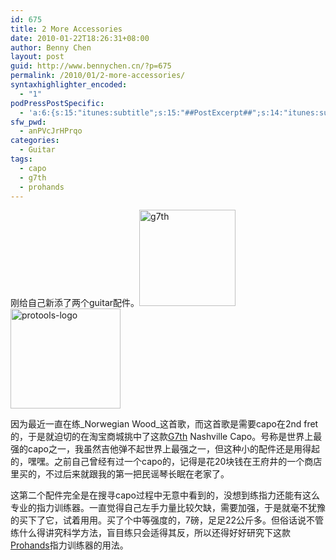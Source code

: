 ```yaml
---
id: 675
title: 2 More Accessories
date: 2010-01-22T18:26:31+08:00
author: Benny Chen
layout: post
guid: http://www.bennychen.cn/?p=675
permalink: /2010/01/2-more-accessories/
syntaxhighlighter_encoded:
  - "1"
podPressPostSpecific:
  - 'a:6:{s:15:"itunes:subtitle";s:15:"##PostExcerpt##";s:14:"itunes:summary";s:15:"##PostExcerpt##";s:15:"itunes:keywords";s:17:"##WordPressCats##";s:13:"itunes:author";s:10:"##Global##";s:15:"itunes:explicit";s:7:"Default";s:12:"itunes:block";s:7:"Default";}'
sfw_pwd:
  - anPVcJrHPrqo
categories:
  - Guitar
tags:
  - capo
  - g7th
  - prohands
---
```

<p style="text-align: left;">
  刚给自己新添了两个guitar配件。<a href="http://www.bennychen.cn/wp-content/uploads/2010/01/g7th.jpg" class="highslide-image" onclick="return hs.expand(this);"><img class="size-full wp-image-676  alignleft" title="g7th" src="http://www.bennychen.cn/wp-content/uploads/2010/01/g7th.jpg" alt="g7th" width="154" height="154" srcset="http://www.bennychen.cn/wp-content/uploads/2010/01/g7th.jpg 400w, http://www.bennychen.cn/wp-content/uploads/2010/01/g7th-150x150.jpg 150w, http://www.bennychen.cn/wp-content/uploads/2010/01/g7th-300x300.jpg 300w" sizes="(max-width: 154px) 100vw, 154px" /></a><a href="http://www.bennychen.cn/wp-content/uploads/2010/01/protools-logo.jpg" class="highslide-image" onclick="return hs.expand(this);"><img class="size-full wp-image-677 alignright" title="protools-logo" src="http://www.bennychen.cn/wp-content/uploads/2010/01/protools-logo.jpg" alt="protools-logo" width="176" height="160" srcset="http://www.bennychen.cn/wp-content/uploads/2010/01/protools-logo.jpg 408w, http://www.bennychen.cn/wp-content/uploads/2010/01/protools-logo-300x272.jpg 300w, http://www.bennychen.cn/wp-content/uploads/2010/01/protools-logo-330x300.jpg 330w" sizes="(max-width: 176px) 100vw, 176px" /></a>
</p>

因为最近一直在练_Norwegian Wood_这首歌，而这首歌是需要capo在2nd fret的，于是就迫切的在淘宝商城挑中了这款[G7th](http://www.g7th.com/) Nashville Capo。号称是世界上最强的capo之一，我虽然吉他弹不起世界上最强之一，但这种小的配件还是用得起的，嘿嘿。之前自己曾经有过一个capo的，记得是花20块钱在王府井的一个商店里买的，不过后来就跟我的第一把民谣琴长眠在老家了。

这第二个配件完全是在搜寻capo过程中无意中看到的，没想到练指力还能有这么专业的指力训练器。一直觉得自己左手力量比较欠缺，需要加强，于是就毫不犹豫的买下了它，试着用用。买了个中等强度的，7磅，足足22公斤多。但俗话说不管练什么得讲究科学方法，盲目练只会适得其反，所以还得好好研究下这款[Prohands](http://prohands.net/)指力训练器的用法。